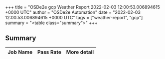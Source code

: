 +++
title = "OSDe2e gcp Weather Report 2022-02-03 12:00:53.006894615 +0000 UTC"
author = "OSDe2e Automation"
date = "2022-02-03 12:00:53.006894615 +0000 UTC"
tags = ["weather-report", "gcp"]
summary = "<table class=\"summary\"></table>"
+++
## Summary

| Job Name | Pass Rate | More detail |
|----------|-----------|-------------|




